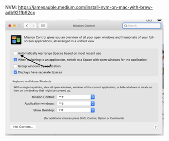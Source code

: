NVM: https://jamesauble.medium.com/install-nvm-on-mac-with-brew-adb921fb92cc

![](assets/mac-windows-order.png)
